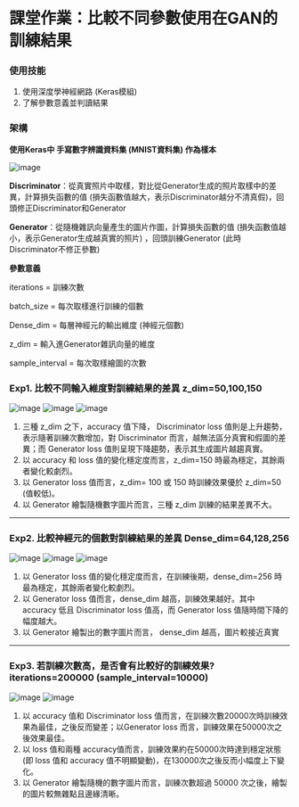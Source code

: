 # 課堂作業：比較不同參數使用在GAN的訓練結果
### 使用技能
1. 使用深度學神經網路 (Keras模組)
2. 了解參數意義並判讀結果
### 架構
**使用Keras中 手寫數字辨識資料集 (MNIST資料集) 作為樣本**

![image](https://github.com/user-attachments/assets/700b252f-1bb0-4a9b-8047-e07d25e9d43f)

**Discriminator**：從真實照片中取樣，對比從Generator生成的照片取樣中的差異，計算損失函數的值 (損失函數值越大，表示Discriminator越分不清真假)，回頭修正Discriminator和Generator

**Generator**：從隨機雜訊向量產生的圖片作圖，計算損失函數的值 (損失函數值越小，表示Generator生成越真實的照片) ，回頭訓練Generator (此時Discriminator不修正參數)

**參數意義**

  iterations = 訓練次數

  batch_size = 每次取樣進行訓練的個數

  Dense_dim = 每層神經元的輸出維度 (神經元個數)

  z_dim = 輸入進Generator雜訊向量的維度

  sample_interval = 每次取樣繪圖的次數

### Exp1. 比較不同輸入維度對訓練結果的差異 z_dim=50,100,150
![image](https://github.com/user-attachments/assets/1daf4bd9-a6c5-4f8f-9271-183675248a76)
![image](https://github.com/user-attachments/assets/395b52e3-1930-421c-9e82-adcfde85ed70)
![image](https://github.com/user-attachments/assets/8ae2e6d2-a7fd-43e3-8ae5-030d27c890ab)
1. 三種 z_dim 之下，accuracy 值下降， Discriminator loss 值則是上升趨勢，表示隨著訓練次數增加，對 Discriminator 而言，越無法區分真實和假圖的差異；而 Generator loss 值則呈現下降趨勢，表示其生成圖片越趨真實。
2. 以 accuracy 和 loss 值的變化穩定度而言，z_dim=150 時最為穩定，其餘兩者變化較劇烈。
3. 以 Generator loss 值而言，z_dim= 100 或 150 時訓練效果優於 z_dim=50 (值較低)。
4. 以 Generator 繪製隨機數字圖片而言，三種 z_dim 訓練的結果差異不大。
---
### Exp2. 比較神經元的個數對訓練結果的差異 Dense_dim=64,128,256 
![image](https://github.com/user-attachments/assets/a306f2d5-df07-4e38-b7e1-9d40b65c028b)
![image](https://github.com/user-attachments/assets/35fb2d17-ee92-4644-b916-dc40c26c2b39)
![image](https://github.com/user-attachments/assets/999ce414-6f38-4031-857b-2a03905c39fa)
1. 以 Generator loss 值的變化穩定度而言，在訓練後期，dense_dim=256 時最為穩定，其餘兩者變化較劇烈。
2. 以 Generator loss 值而言，dense_dim 越高，訓練效果越好。其中 accuracy 低且 Discriminator loss 值高，而 Generator loss 值隨時間下降的幅度越大。
3. 以 Generator 繪製出的數字圖片而言， dense_dim 越高，圖片較接近真實
---
### Exp3. 若訓練次數高，是否會有比較好的訓練效果? iterations=200000 (sample_interval=10000)
![image](https://github.com/user-attachments/assets/a415882f-05ff-43eb-9c5e-a0c9b1eb279b)
![image](https://github.com/user-attachments/assets/2533d519-c0c5-4856-abf7-45c2bf1a4eec)
1. 以 accuracy 值和 Discriminator loss 值而言，在訓練次數20000次時訓練效果為最佳，之後反而變差；以Generator loss 而言，訓練效果在50000次之後效果最佳。
2. 以 loss 值和兩種 accuracy值而言，訓練效果約在50000次時達到穩定狀態 (即 loss 值和 accuracy 值不明顯變動)，在130000次之後反而小幅度上下變化。
3. 以 Generator 繪製隨機的數字圖片而言，訓練次數超過 50000 次之後，繪製的圖片較無雜點且邊緣清晰。
